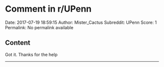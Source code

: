 # Comment in r/UPenn

Date: 2017-07-19 18:59:15
Author: Mister_Cactus
Subreddit: UPenn
Score: 1
Permalink: No permalink available

## Content

Got it. Thanks for the help

---
